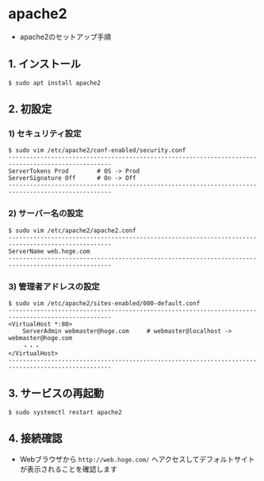# apache2

- apache2のセットアップ手順

## 1. インストール

```
$ sudo apt install apache2
```

## 2. 初設定

### 1) セキュリティ設定

```
$ sudo vim /etc/apache2/conf-enabled/security.conf
---------------------------------------------------------------------------------------------------
ServerTokens Prod        # OS -> Prod
ServerSignature Off      # On -> Off
---------------------------------------------------------------------------------------------------
```

### 2) サーバー名の設定

```
$ sudo vim /etc/apache2/apache2.conf
---------------------------------------------------------------------------------------------------
ServerName web.hoge.com
---------------------------------------------------------------------------------------------------
```

### 3) 管理者アドレスの設定

```
$ sudo vim /etc/apache2/sites-enabled/000-default.conf
---------------------------------------------------------------------------------------------------
<VirtualHost *:80>
    ServerAdmin webmaster@hoge.com     # webmaster@localhost -> webmaster@hoge.com
    ・・・
</VirtualHost>
---------------------------------------------------------------------------------------------------
```

## 3. サービスの再起動

```
$ sudo systemctl restart apache2
```

## 4. 接続確認

- Webブラウザから `http://web.hoge.com/` へアクセスしてデフォルトサイトが表示されることを確認します